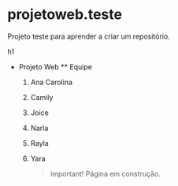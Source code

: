 # projetoweb.teste
Projeto teste para aprender a criar um repositório.

h1
* Projeto Web
  ** Equipe
  1. Ana Carolina
  2. Camily
  3. Joice
  4. Narla
  5. Rayla
  6. Yara
 
     > important!
     > Página em construção.
